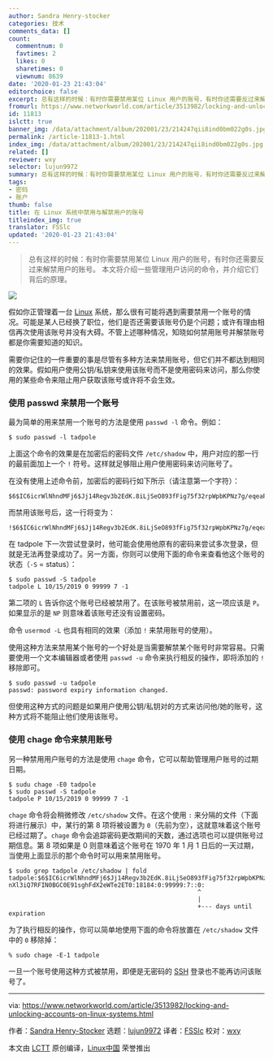 ```yaml
---
author: Sandra Henry-stocker
categories: 技术
comments_data: []
count:
  commentnum: 0
  favtimes: 2
  likes: 0
  sharetimes: 0
  viewnum: 8639
date: '2020-01-23 21:43:04'
editorchoice: false
excerpt: 总有这样的时候：有时你需要禁用某位 Linux 用户的账号，有时你还需要反过来解禁用户的账号。 本文将介绍一些管理用户访问的命令，并介绍它们背后的原理。
fromurl: https://www.networkworld.com/article/3513982/locking-and-unlocking-accounts-on-linux-systems.html
id: 11813
islctt: true
banner_img: /data/attachment/album/202001/23/214247qii8ind0bm022g0s.jpg
permalink: /article-11813-1.html
index_img: /data/attachment/album/202001/23/214247qii8ind0bm022g0s.jpg.thumb.jpg
related: []
reviewer: wxy
selector: lujun9972
summary: 总有这样的时候：有时你需要禁用某位 Linux 用户的账号，有时你还需要反过来解禁用户的账号。 本文将介绍一些管理用户访问的命令，并介绍它们背后的原理。
tags:
- 密码
- 账户
thumb: false
title: 在 Linux 系统中禁用与解禁用户的账号
titleindex_img: true
translator: FSSlc
updated: '2020-01-23 21:43:04'
---
```



> 
> 总有这样的时候：有时你需要禁用某位 Linux 用户的账号，有时你还需要反过来解禁用户的账号。 本文将介绍一些管理用户访问的命令，并介绍它们背后的原理。
> 
> 
> 


![](/data/attachment/album/202001/23/214247qii8ind0bm022g0s.jpg)


假如你正管理着一台 [Linux](https://www.networkworld.com/article/3215226/what-is-linux-uses-featres-products-operating-systems.html) 系统，那么很有可能将遇到需要禁用一个账号的情况。可能是某人已经换了职位，他们是否还需要该账号仍是个问题；或许有理由相信再次使用该账号并没有大碍。不管上述哪种情况，知晓如何禁用账号并解禁账号都是你需要知道的知识。


需要你记住的一件重要的事是尽管有多种方法来禁用账号，但它们并不都达到相同的效果。假如用户使用公钥/私钥来使用该账号而不是使用密码来访问，那么你使用的某些命令来阻止用户获取该账号或许将不会生效。


### 使用 passwd 来禁用一个账号


最为简单的用来禁用一个账号的方法是使用 `passwd -l` 命令。例如：



```
$ sudo passwd -l tadpole
```

上面这个命令的效果是在加密后的密码文件 `/etc/shadow` 中，用户对应的那一行的最前面加上一个 `!` 符号。这样就足够阻止用户使用密码来访问账号了。


在没有使用上述命令前，加密后的密码行如下所示（请注意第一个字符）：



```
$6$IC6icrWlNhndMFj6$Jj14Regv3b2EdK.8iLjSeO893fFig75f32rpWpbKPNz7g/eqeaPCnXl3iQ7RFIN0BGC0E91sghFdX2eWTe2ET0:18184:0:99999:7:::
```

而禁用该账号后，这一行将变为：



```
!$6$IC6icrWlNhndMFj6$Jj14Regv3b2EdK.8iLjSeO893fFig75f32rpWpbKPNz7g/eqeaPCnXl3iQ7RFIN0BGC0E91sghFdX2eWTe2ET0:18184:0:99999:7:::
```

在 tadpole 下一次尝试登录时，他可能会使用他原有的密码来尝试多次登录，但就是无法再登录成功了。另一方面，你则可以使用下面的命令来查看他这个账号的状态（`-S` = status）：



```
$ sudo passwd -S tadpole
tadpole L 10/15/2019 0 99999 7 -1
```

第二项的 `L` 告诉你这个账号已经被禁用了。在该账号被禁用前，这一项应该是 `P`。如果显示的是 `NP` 则意味着该账号还没有设置密码。


命令 `usermod -L` 也具有相同的效果（添加 `!` 来禁用账号的使用）。


使用这种方法来禁用某个账号的一个好处是当需要解禁某个账号时非常容易。只需要使用一个文本编辑器或者使用 `passwd -u` 命令来执行相反的操作，即将添加的 `!` 移除即可。



```
$ sudo passwd -u tadpole
passwd: password expiry information changed.
```

但使用这种方式的问题是如果用户使用公钥/私钥对的方式来访问他/她的账号，这种方式将不能阻止他们使用该账号。


### 使用 chage 命令来禁用账号


另一种禁用用户账号的方法是使用 `chage` 命令，它可以帮助管理用户账号的过期日期。



```
$ sudu chage -E0 tadpole
$ sudo passwd -S tadpole
tadpole P 10/15/2019 0 99999 7 -1
```

`chage` 命令将会稍微修改 `/etc/shadow` 文件。在这个使用 `:` 来分隔的文件（下面将进行展示）中，某行的第 8 项将被设置为 `0`（先前为空），这就意味着这个账号已经过期了。`chage` 命令会追踪密码更改期间的天数，通过选项也可以提供账号过期信息。第 8 项如果是 0 则意味着这个账号在 1970 年 1 月 1 日后的一天过期，当使用上面显示的那个命令时可以用来禁用账号。



```
$ sudo grep tadpole /etc/shadow | fold
tadpole:$6$IC6icrWlNhndMFj6$Jj14Regv3b2EdK.8iLjSeO893fFig75f32rpWpbKPNz7g/eqeaPC
nXl3iQ7RFIN0BGC0E91sghFdX2eWTe2ET0:18184:0:99999:7::0:
                                                    ^
                                                    |
                                                    +--- days until expiration
```

为了执行相反的操作，你可以简单地使用下面的命令将放置在 `/etc/shadow` 文件中的 `0` 移除掉：



```
% sudo chage -E-1 tadpole
```

一旦一个账号使用这种方式被禁用，即便是无密码的 [SSH](https://www.networkworld.com/article/3441777/how-the-linux-screen-tool-can-save-your-tasks-and-your-sanity-if-ssh-is-interrupted.html) 登录也不能再访问该账号了。




---


via: <https://www.networkworld.com/article/3513982/locking-and-unlocking-accounts-on-linux-systems.html>


作者：[Sandra Henry-Stocker](https://www.networkworld.com/author/Sandra-Henry_Stocker/) 选题：[lujun9972](https://github.com/lujun9972) 译者：[FSSlc](https://github.com/FSSlc) 校对：[wxy](https://github.com/wxy)


本文由 [LCTT](https://github.com/LCTT/TranslateProject) 原创编译，[Linux中国](https://linux.cn/) 荣誉推出